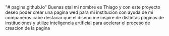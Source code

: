 "# pagina.github.io"
Buenas qtal mi nombre es Thiago y con este proyecto deseo poder crear una pagina wed para mi institucion con ayuda de mi companeros cabe destacar que el diseno me inspire de distintas paginas de instituciones y utilize inteligencia artificial para acelerar el proceso de creacion de la pagina
